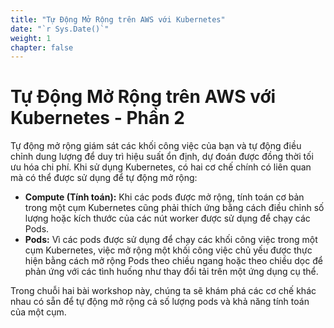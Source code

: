 ```yaml
---
title: "Tự Động Mở Rộng trên AWS với Kubernetes"
date: "`r Sys.Date()`"
weight: 1
chapter: false
---
```


# Tự Động Mở Rộng trên AWS với Kubernetes - Phần 2

Tự động mở rộng giám sát các khối công việc của bạn và tự động điều chỉnh dung lượng để duy trì hiệu suất ổn định, dự đoán được đồng thời tối ưu hóa chi phí. Khi sử dụng Kubernetes, có hai cơ chế chính có liên quan mà có thể được sử dụng để tự động mở rộng:

- **Compute (Tính toán):** Khi các pods được mở rộng, tính toán cơ bản trong một cụm Kubernetes cũng phải thích ứng bằng cách điều chỉnh số lượng hoặc kích thước của các nút worker được sử dụng để chạy các Pods.
- **Pods:** Vì các pods được sử dụng để chạy các khối công việc trong một cụm Kubernetes, việc mở rộng một khối công việc chủ yếu được thực hiện bằng cách mở rộng Pods theo chiều ngang hoặc theo chiều dọc để phản ứng với các tình huống như thay đổi tải trên một ứng dụng cụ thể.

Trong chuỗi hai bài workshop này, chúng ta sẽ khám phá các cơ chế khác nhau có sẵn để tự động mở rộng cả số lượng pods và khả năng tính toán của một cụm.